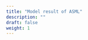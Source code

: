 ```yaml
---
title: "Model result of ASML"
description: ""
draft: false
weight: 1
---
```


<div class="col-sm-4 portfolio-item shuffle-item">
  <a href="airseacouple"><img src="/asmlab/images/news_1.jpg" alt=""></a>
</div>

<br>

<div class="col-sm-4 portfolio-item shuffle-item">
  <a href="southernocean"><img src="/asmlab/images/news_2.jpg" alt=""></a>
</div>

<br>

<div class="col-sm-4 portfolio-item shuffle-item">
  <a href="dataassimilation"><img src="/asmlab/images/news_3.jpg" alt=""></a>
</div>
